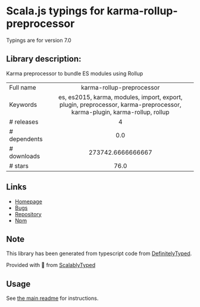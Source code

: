 
# Scala.js typings for karma-rollup-preprocessor

Typings are for version 7.0

## Library description:
Karma preprocessor to bundle ES modules using Rollup

|                    |                 |
| ------------------ | :-------------: |
| Full name          | karma-rollup-preprocessor |
| Keywords           | es, es2015, karma, modules, import, export, plugin, preprocessor, karma-preprocessor, karma-plugin, karma-rollup, rollup |
| # releases         | 4 |
| # dependents       | 0.0 |
| # downloads        | 273742.6666666667 |
| # stars            | 76.0 |

## Links
- [Homepage](https://github.com/jlmakes/karma-rollup-preprocessor)
- [Bugs](https://github.com/jlmakes/karma-rollup-preprocessor/issues)
- [Repository](https://github.com/jlmakes/karma-rollup-preprocessor)
- [Npm](https://www.npmjs.com/package/karma-rollup-preprocessor)
    


## Note
This library has been generated from typescript code from [DefinitelyTyped](https://definitelytyped.org).

Provided with :purple_heart: from [ScalablyTyped](https://github.com/oyvindberg/ScalablyTyped)

## Usage
See [the main readme](../../readme.md) for instructions.


